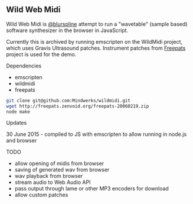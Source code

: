 Wild Web Midi
--

Wild Web Midi is [@blurspline](http://twitter.com/blurspline) attempt to run a "wavetable" (sample based) software synthesizer in the browser in JavaScript.

Currently this is archived by running emscripten on the WildMidi project, which uses Gravis Ultrasound patches. Instrument patches from [Freepats](http://freepats.zenvoid.org/) project is used for the demo.

Dependencies
- emscripten
- wildmidi
- freepats

```sh
git clone git@github.com:Mindwerks/wildmidi.git
wget http://freepats.zenvoid.org/freepats-20060219.zip
node make
```

Updates

30 June 2015 - compiled to JS with emscripten to allow running in node.js and browser

TODO
- allow opening of midis from browser
- saving of generated wav from browser
- wav playback from browser
- stream audio to Web Audio API
- pass output through lame or other MP3 encoders for download
- allow custom patches
